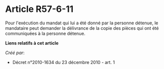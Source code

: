 # Article R57-6-11

Pour l'exécution du mandat qui lui a été donné par la personne détenue, le mandataire peut demander la délivrance de la copie
des pièces qui ont été communiquées à la personne détenue.

**Liens relatifs à cet article**

_Créé par_:

  - Décret n°2010-1634 du 23 décembre 2010 - art. 1
